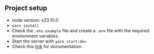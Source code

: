 ## Project setup

- node version: v23.10.0
- `yarn install`
- Check the `.env.example` file and create a `.env` file with the required environment variables.
- Start the server with `yarn start:dev`
- Check this [link](https://documenter.getpostman.com/view/6057580/2sB2cUC3iV) for documentation.

